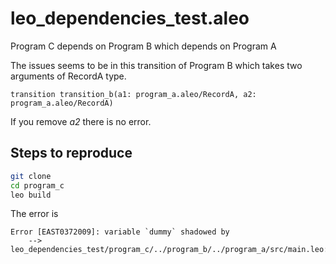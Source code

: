 # leo_dependencies_test.aleo

Program C depends on Program B which depends on Program A

The issues seems to be in this transition of Program B which takes two arguments of RecordA type. 
```
transition transition_b(a1: program_a.aleo/RecordA, a2: program_a.aleo/RecordA)
```
If you remove _a2_ there is no error.

## Steps to reproduce
```bash
git clone
cd program_c
leo build
```

The error is
```
Error [EAST0372009]: variable `dummy` shadowed by
    --> leo_dependencies_test/program_c/../program_b/../program_a/src/main.leo:1:1
```
